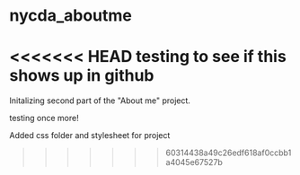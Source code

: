 # nycda_aboutme
<<<<<<< HEAD
testing to see if this shows up in github
=======
Initalizing second part of the "About me" project.

testing once more!

<p> Added css folder and stylesheet for project</p>

>>>>>>> 60314438a49c26edf618af0ccbb1a4045e67527b
